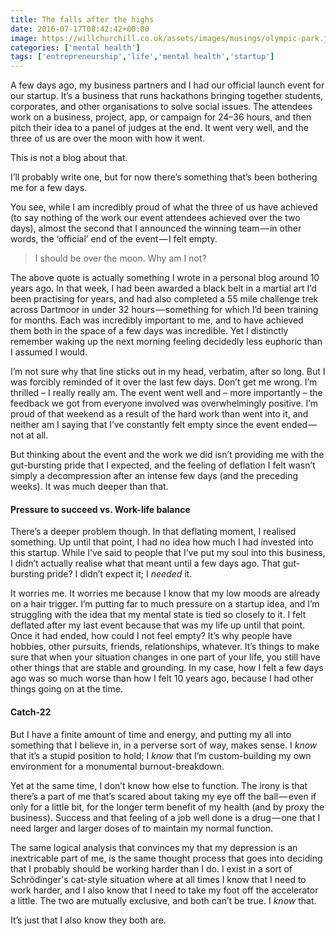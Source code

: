 ```yaml
---
title: The falls after the highs
date: 2016-07-17T08:42:42+00:00
image: https://willchurchill.co.uk/assets/images/musings/olympic-park.jpg
categories: ['mental health']
tags: ['entrepreneurship','life','mental health','startup']
---
```

A few days ago, my business partners and I had our official launch event for our startup. It’s a business that runs hackathons bringing together students, corporates, and other organisations to solve social issues. The attendees work on a business, project, app, or campaign for 24–36 hours, and then pitch their idea to a panel of judges at the end. It went very well, and the three of us are over the moon with how it went.

This is not a blog about that.

I’ll probably write one, but for now there’s something that’s been bothering me for a few days.

You see, while I am incredibly proud of what the three of us have achieved (to say nothing of the work our event attendees achieved over the two days), almost the second that I announced the winning team — in other words, the ‘official’ end of the event — I felt empty.

> I should be over the moon. Why am I not?

The above quote is actually something I wrote in a personal blog around 10 years ago. In that week, I had been awarded a black belt in a martial art I’d been practising for years, and had also completed a 55 mile challenge trek across Dartmoor in under 32 hours — something for which I’d been training for months. Each was incredibly important to me, and to have achieved them both in the space of a few days was incredible. Yet I distinctly remember waking up the next morning feeling decidedly less euphoric than I assumed I would.

I’m not sure why that line sticks out in my head, verbatim, after so long. But I was forcibly reminded of it over the last few days. Don’t get me wrong. I’m thrilled – I really really am. The event went well and – more importantly – the feedback we got from everyone involved was overwhelmingly positive. I’m proud of that weekend as a result of the hard work than went into it, and neither am I saying that I’ve constantly felt empty since the event ended — not at all.

But thinking about the event and the work we did isn’t providing me with the gut-bursting pride that I expected, and the feeling of deflation I felt wasn’t simply a decompression after an intense few days (and the preceding weeks). It was much deeper than that.

#### Pressure to succeed vs. Work-life balance

There’s a deeper problem though. In that deflating moment, I realised something. Up until that point, I had no idea how much I had invested into this startup. While I’ve said to people that I’ve put my soul into this business, I didn’t actually realise what that meant until a few days ago. That gut-bursting pride? I didn’t expect it; I _needed_ it.

It worries me. It worries me because I know that my low moods are already on a hair trigger. I’m putting far to much pressure on a startup idea, and I’m struggling with the idea that my mental state is tied so closely to it. I felt deflated after my last event because that was my life up until that point. Once it had ended, how could I not feel empty? It’s why people have hobbies, other pursuits, friends, relationships, whatever. It’s things to make sure that when your situation changes in one part of your life, you still have other things that are stable and grounding. In my case, how I felt a few days ago was so much worse than how I felt 10 years ago, because I had other things going on at the time.

#### Catch-22

But I have a finite amount of time and energy, and putting my all into something that I believe in, in a perverse sort of way, makes sense. I _know_ that it’s a stupid position to hold; I _know_ that I’m custom-building my own environment for a monumental burnout-breakdown.

Yet at the same time, I don’t know how else to function. The irony is that there’s a part of me that’s scared about taking my eye off the ball — even if only for a little bit, for the longer term benefit of my health (and by proxy the business). Success and that feeling of a job well done is a drug — one that I need larger and larger doses of to maintain my normal function.

The same logical analysis that convinces my that my depression is an inextricable part of me, is the same thought process that goes into deciding that I probably should be working harder than I do. I exist in a sort of Schrödinger's cat-style situation where at all times I know that I need to work harder, and I also know that I need to take my foot off the accelerator a little. The two are mutually exclusive, and both can’t be true. I _know_ that.

It’s just that I also know they both are.